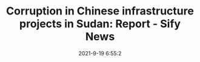 ---
"title": "Corruption in Chinese infrastructure projects in Sudan: Report - Sify News"
"date": "2021-9-19 6:55:2"
"feed_name": "GOOGLENEWSMINING"
"feed_website": "https://news.google.com/search?q=mining%2Bincident&hl=en-US&gl=US&ceid=US:en"
"feed_rss": "https://news.google.com/rss/search?q=mining%2Bincident&hl=en-US&gl=US&ceid=US:en"
"link": "https://www.sify.com/news/corruption-in-chinese-infrastructure-projects-in-sudan-report-news-international-vjtgTceiagidc.html"
"file": "_posts/2021-1-1-888113e4aa7b8784c1a090a6cbb204d1e9d281b9.md"
"accident": "0"
"drilling": "0"
"dead": "0"
"injured": "0"
---